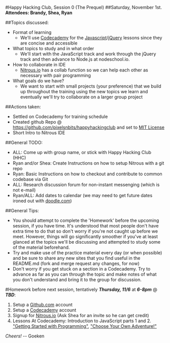 #Happy Hacking Club, Session 0 (The Prequel)
##Saturday, November 1st.
**Attendees: Brandy, Shea, Ryan**
  
##Topics discussed:  
  
- Format of learning  
  + We'll use [Codecademy](http://www.codecademy.com/) for the [Javascript](http://www.codecademy.com/tracks/javascript)/[jQuery](http://www.codecademy.com/tracks/jquery) lessons since they are concise and accessible   
- What topics to study and in what order  
  +  We'll start with the JavaScript track and work through the jQuery track and then advance to Node.js at nodeschool.io.  
- How to collaborate in IDE  
  + [Nitrous.io](https://www.nitrous.io) has a collab function so we can help each other as necessary with pair programming   
- What goals do we have?  
  + We want to start with small projects (your preference) that we build up throughout the training using the new topics we learn and eventually we'll try to collaborate on a larger group project  

##Actions taken:  
  
- Settled on Codecademy for training schedule  
- Created github Repo @ https://github.com/pixelsnbits/happyhackingclub and set to [MIT License](http://choosealicense.com/licenses/mit/)
- Short Intro to Nitrous IDE  
  
##General TODO:  
  
- ALL: Come up with group name, or stick with Happy Hacking Club (HHC)  
- Ryan and/or Shea: Create Instructions on how to setup Nitrous with a git repo   
- Ryan: Basic Instructions on how to checkout and contribute to common codebase via Git   
- ALL: Research discussion forum for non-instant messenging (which is not e-mail)  
- Ryan/ALL: Add dates to calendar (we may need to get future dates ironed out with [doodle.com](http://doodle.com))
  
##General Tips:  
   
- You should attempt to complete the 'Homework' before the upcoming session, if you have time. It's understood that most people don't have extra time to do that so don't worry if you're not caught up before we meet. However, things will go significantly smoother if you've at least glanced at the topics we'll be discussing and attempted to study some of the material beforehand.  
- Try and make use of the practice material every day (or when possible) and be sure to share any new sites that you find useful in the README.md (fork and merge request any changes, for now)  
- Don't worry if you get stuck on a section in a Codecademy. Try to advance as far as you can through the topic and make notes of what you don't understand and bring it to the group for discussion.  
  
#Homework before next session, tentatively ***Thursday, 11/6*** at ***6-8pm*** @ ***TBD***:  
  
1. Setup a [Github.com](https://github.com/join) account  
2. Setup a [Codecademy](http://www.codecademy.com/) account 
3. Signup for [Nitrous.io](https://www.nitrous.io) (Ask Shea for an invite so he can get credit)  
4. Lessons At Codecademy: Introduction to JavaScript parts 1 and 2. ["Getting Started with Programming"](http://www.codecademy.com/courses/getting-started-v2), ["Choose Your Own Adventure!"](http://www.codecademy.com/courses/javascript-beginner-en-x9DnD)

*Cheers!*
-- Goeken